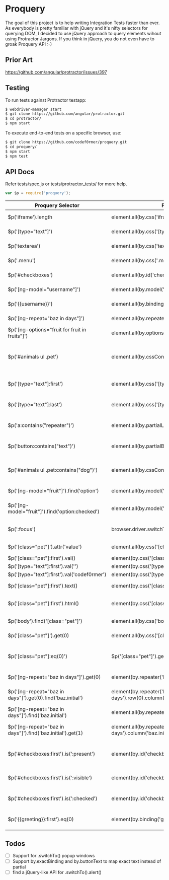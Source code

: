 # Proquery
The goal of this project is to help writing Integration Tests faster than ever. As everybody is pretty familiar with jQuery and it's nifty selectors for querying DOM, I decided to use jQuery approach to query elements wihout using Protractor Jargons. If you think in jQuery, you do not even have to groak Proquery API :-)

## Prior Art
https://github.com/angular/protractor/issues/397

## Testing
To run tests against Protractor testapp:
```sh
$ webdriver-manager start
$ git clone https://github.com/angular/protractor.git
$ cd protractor/
$ npm start
```

To execute end-to-end tests on a specific browser, use:
```sh
$ git clone https://github.com/codef0rmer/proquery.git
$ cd proquery/
$ npm start
$ npm test
```

## API Docs

Refer tests/spec.js or tests/protractor_tests/ for more help.

```js
var $p = require('proquery');
```

| Proquery Selector     | Protractor Selector | Description
| --------------------- | ------------------- | ------------------
| $p('iframe').length | element.all(by.css('iframe')).count() | count elements
| $p('[type="text"]') | element.all(by.css('[type="text"]')) | find elements by attribute
| $p('textarea') | element.all(by.css('textarea')) | find elements by tag name
| $p('.menu') | element.all(by.css('.menu')) | find elements by class name
| $p('#checkboxes') | element.all(by.id('checkboxes')) | find elements by id
| $p('[ng-model="username"]') | element.all(by.model('username')) | find elements by ngModel
| $p('{{username}}') | element.all(by.binding('username')) | find elements by binding
| $p('[ng-repeat="baz in days"]') | element.all(by.repeater('baz in days')) | find elements by ngRepeat
| $p('[ng-options="fruit for fruit in fruits"]') | element.all(by.options('fruit for fruit in fruits')) | find elements by ngOptions
| $p('#animals ul .pet') | element.all(by.cssContainingText('#animals ul .pet')) | light-weight nested selectors (space separated)
| $p('[type="text"]:first') | element.all(by.css('[type="text"]')).first() | find first matched element
| $p('[type="text"]:last') | element.all(by.css('[type="text"]')).last() | find last matched element
| $p('a:contains("repeater")') | element.all(by.partialLinkText('repeater')) | find anchor elements by anchor text
| $p('button:contains("text")') | element.all(by.partialButtonText('text')) | find button elements by button text
| $p('#animals ul .pet:contains("dog")') | element.all(by.cssContainingText('#animals ul .pet', 'dog')) | find elements by text with nested selector
| $p('[ng-model="fruit"]').find('option') | element.all(by.model('fruit')).all(by.css('option') | find options of select element 
| $p('[ng-model="fruit"]').find('option:checked') | element.all(by.model('fruit')).all(by.css('option:checked') |find selected option of select element
| $p(':focus') | browser.driver.switchTo().activeElement() | find active/focused element
| $p('[class="pet"]').attr('value') | element.all(by.css('[class="pet"]')).first().getAttribute('value') | get attribute value
| $p('[class="pet"]:first').val() | element(by.css('[class="pet"]')).getAttribute('value') | get input value
| $p('[type="text"]:first').val('') | element(by.css('[type="text"]')).clear() | clear input
| $p('[type="text"]:first').val('codef0rmer') | element(by.css('[type="text"]')).sendKeys('codef0rmer') | set input value 
| $p('[class="pet"]:first').text() | element(by.css('[class="pet"]')).getText() | get innerText of elements
| $p('[class="pet"]:first').html() | element(by.css('[class="pet"]')).first().getInnerHtml() | get innerHTML of elements
| $p('body').find('[class="pet"]') | element.all(by.css('body')).all(by.css('[class="pet"]')) | find child elements
| $p('[class="pet"]').get(0) | element.all(by.css('[class="pet"]')).get(0) | get element by index
| $p('[class="pet"]:eq(0)') | $p('[class="pet"]').get(0) | get element by index (alternative to .get)
| $p('[ng-repeat="baz in days"]').get(0) | element(by.repeater('baz in days').row(0)) | find row of ngRepeat
| $p('[ng-repeat="baz in days"]').get(0).find('baz.initial') | element(by.repeater('baz in days').row(0).column('baz.initial')) | find row and then column of ngRepeat
| $p('[ng-repeat="baz in days"]').find('baz.initial') | element.all(by.repeater('baz in days').column('baz.initial')) | find column of ngRepeat
| $p('[ng-repeat="baz in days"]').find('baz.initial').get(1) | element.all(by.repeater('baz in days').column('baz.initial').row(1)) | find column and then row of ngRepeat
| $p('#checkboxes:first').is(':present') | element(by.id('checkboxes')).isPresent() | check if element is present in DOM
| $p('#checkboxes:first').is(':visible') | element(by.id('checkboxes')).isDisplayed() | check if element is visible in DOM
| $p('#checkboxes:first').is(':checked') | element(by.id('checkboxes')).isSelected() | check if element is checked
| $p('{{greeting}}:first').eq(0) | element(by.binding('greeting')).getWebElement() | get hold of element reference


## Todos
- [ ] Support for .switchTo() popup windows
- [ ] Support by.exactBinding and by.buttonText to map exact text instead of partial
- [ ] find a jQuery-like API for .switchTo().alert()